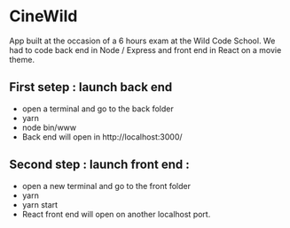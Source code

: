 # CineWild
App built at the occasion of a 6 hours exam at the Wild Code School. We had to code back end in Node / Express and front end in React on a movie theme.

## First setep : launch back end
- open a terminal and go to the back folder
- yarn
- node bin/www
- Back end will open in http://localhost:3000/

## Second step : launch front end :
- open a new terminal and go to the front folder
- yarn
- yarn start
- React front end will open on another localhost port.